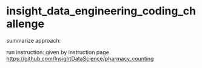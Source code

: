 # insight_data_engineering_coding_challenge

summarize approach:


run instruction: 
given by instruction page
https://github.com/InsightDataScience/pharmacy_counting



